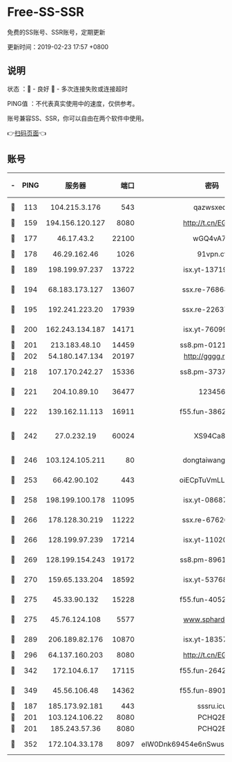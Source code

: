 # Free-SS-SSR

免费的SS账号、SSR账号，定期更新

更新时间：2019-02-23 17:57 +0800

## 说明

状态     ：🙂 - 良好 🙁 - 多次连接失败或连接超时

PING值   ：不代表真实使用中的速度，仅供参考。

账号兼容SS、SSR，你可以自由在两个软件中使用。

👉[扫码页面](https://liesauer.github.io/free-ss-ssr.github.io/)👈

## 账号

|-|PING|服务器|端口|密码|加密方式|区域|
|:----:|:----:|:-----:|-----:|:----:|:----:|:----:|
|🙂|113|104.215.3.176|543|qazwsxedc|aes-256-gcm|JP|
|🙂|159|194.156.120.127|8080|http://t.cn/EGJIyrl|rc4-md5|RU|
|🙂|177|46.17.43.2|22100|wGQ4vA7D|aes-256-gcm|RU|
|🙂|178|46.29.162.46|1026|91vpn.cf|rc4-md5|RU|
|🙂|189|198.199.97.237|13722|isx.yt-13719964|aes-256-cfb|US|
|🙂|194|68.183.173.127|13607|ssx.re-76868937|aes-256-cfb|US|
|🙂|195|192.241.223.20|17939|ssx.re-22637861|aes-256-cfb|US|
|🙂|200|162.243.134.187|14171|isx.yt-76099235|aes-256-cfb|US|
|🙂|201|213.183.48.10|14459|ss8.pm-01218790|rc4-md5|RU|
|🙂|202|54.180.147.134|20197|http://gggg.rocks|chacha20|KR|
|🙂|218|107.170.242.27|15336|ss8.pm-37378232|aes-256-cfb|US|
|🙂|221|204.10.89.10|36477|123456|aes-256-cfb|US|
|🙂|222|139.162.11.113|16911|f55.fun-38620708|aes-256-cfb|SG|
|🙂|242|27.0.232.19|60024|XS94Ca8K|xchacha20-ietf-poly1305|HK|
|🙂|246|103.124.105.211|80|dongtaiwang.com|aes-256-cfb|US|
|🙂|253|66.42.90.102|443|oiECpTuVmLLxk4Ts|aes-256-cfb|US|
|🙂|258|198.199.100.178|11095|isx.yt-08687523|aes-256-cfb|US|
|🙂|266|178.128.30.219|11222|ssx.re-67626834|aes-256-cfb|SG|
|🙂|266|128.199.97.239|17214|isx.yt-11020903|aes-256-cfb|SG|
|🙂|269|128.199.154.243|19172|ss8.pm-89617917|aes-256-cfb|SG|
|🙂|270|159.65.133.204|18592|isx.yt-53768973|aes-256-cfb|SG|
|🙂|275|45.33.90.132|15228|f55.fun-40522373|aes-256-cfb|US|
|🙂|275|45.76.124.108|5577|www.sphard.com|aes-256-cfb|AU|
|🙂|289|206.189.82.176|10870|isx.yt-18357670|aes-256-cfb|SG|
|🙂|296|64.137.160.203|8080|http://t.cn/EGJIyrl|rc4-md5|CA|
|🙂|342|172.104.6.17|17115|f55.fun-26427842|aes-256-cfb|US|
|🙂|349|45.56.106.48|14362|f55.fun-89010731|aes-256-cfb|US|
|🙂|187|185.173.92.181|443|sssru.icu|rc4-md5|RU|
|🙂|201|103.124.106.22|8080|PCHQ2E|rc4-md5|US|
|🙂|201|185.243.57.36|8080|PCHQ2E|rc4-md5|US|
|🙂|352|172.104.33.178|8097|eIW0Dnk69454e6nSwuspv9DmS201tQ0D|aes-256-cfb|SG|
